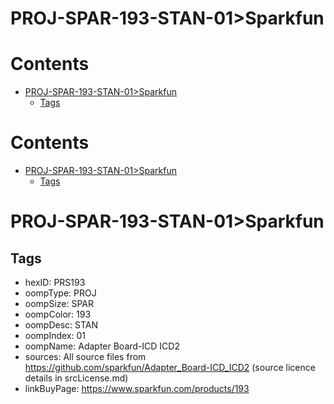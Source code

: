 
PROJ-SPAR-193-STAN-01>Sparkfun
==============================

Contents
========

* [PROJ-SPAR-193-STAN-01>Sparkfun](#proj-spar-193-stan-01sparkfun)
	* [Tags](#tags)

Contents
========

* [PROJ-SPAR-193-STAN-01>Sparkfun](#proj-spar-193-stan-01sparkfun)
	* [Tags](#tags)

# PROJ-SPAR-193-STAN-01>Sparkfun

## Tags

- hexID: PRS193
- oompType: PROJ
- oompSize: SPAR
- oompColor: 193
- oompDesc: STAN
- oompIndex: 01
- oompName: Adapter Board-ICD ICD2
- sources: All source files from https://github.com/sparkfun/Adapter_Board-ICD_ICD2 (source licence details in srcLicense.md)
- linkBuyPage: https://www.sparkfun.com/products/193
